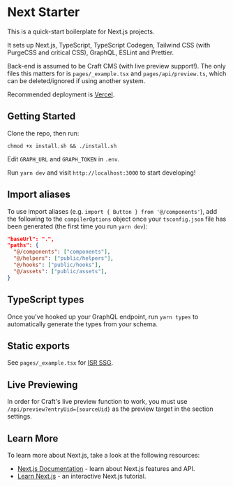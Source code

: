 # Next Starter

This is a quick-start boilerplate for Next.js projects.

It sets up Next.js, TypeScript, TypeScript Codegen, Tailwind CSS (with PurgeCSS and critical CSS), GraphQL, ESLint and Prettier.

Back-end is assumed to be Craft CMS (with live preview support!). The only files this matters for is `pages/_example.tsx` and `pages/api/preview.ts`, which can be deleted/ignored if using another system.

Recommended deployment is [Vercel](https://vercel.app).

## Getting Started

Clone the repo, then run:

`chmod +x install.sh && ./install.sh`

Edit `GRAPH_URL` and `GRAPH_TOKEN` in `.env`.

Run `yarn dev` and visit `http://localhost:3000` to start developing!

## Import aliases

To use import aliases (e.g. `import { Button } from '@/components'`), add the following to the `compilerOptions` object once your `tsconfig.json` file has been generated (the first time you run `yarn dev`):

```json
"baseUrl": ".",
"paths": {
  "@/components": ["components"],
  "@/helpers": ["public/helpers"],
  "@/hooks": ["public/hooks"],
  "@/assets": ["public/assets"],
}
```

## TypeScript types

Once you've hooked up your GraphQL endpoint, run `yarn types` to automatically generate the types from your schema.

## Static exports

See `pages/_example.tsx` for [ISR SSG](https://nextjs.org/docs/basic-features/data-fetching#getstaticprops-static-generation).

## Live Previewing

In order for Craft's live preview function to work, you must use `/api/preview?entryUid={sourceUid}` as the preview target in the section settings.

## Learn More

To learn more about Next.js, take a look at the following resources:

- [Next.js Documentation](https://nextjs.org/docs) - learn about Next.js features and API.
- [Learn Next.js](https://nextjs.org/learn) - an interactive Next.js tutorial.
